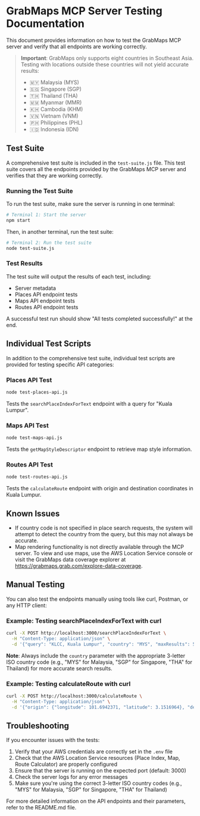 # GrabMaps MCP Server Testing Documentation

This document provides information on how to test the GrabMaps MCP server and verify that all endpoints are working correctly.

> **Important**: GrabMaps only supports eight countries in Southeast Asia. Testing with locations outside these countries will not yield accurate results:
> 
> - 🇲🇾 Malaysia (MYS)
> - 🇸🇬 Singapore (SGP)
> - 🇹🇭 Thailand (THA)
> - 🇲🇲 Myanmar (MMR)
> - 🇰🇭 Cambodia (KHM)
> - 🇻🇳 Vietnam (VNM)
> - 🇵🇭 Philippines (PHL)
> - 🇮🇩 Indonesia (IDN)

## Test Suite

A comprehensive test suite is included in the `test-suite.js` file. This test suite covers all the endpoints provided by the GrabMaps MCP server and verifies that they are working correctly.

### Running the Test Suite

To run the test suite, make sure the server is running in one terminal:

```bash
# Terminal 1: Start the server
npm start
```

Then, in another terminal, run the test suite:

```bash
# Terminal 2: Run the test suite
node test-suite.js
```

### Test Results

The test suite will output the results of each test, including:

- Server metadata
- Places API endpoint tests
- Maps API endpoint tests
- Routes API endpoint tests

A successful test run should show "All tests completed successfully!" at the end.

## Individual Test Scripts

In addition to the comprehensive test suite, individual test scripts are provided for testing specific API categories:

### Places API Test

```bash
node test-places-api.js
```

Tests the `searchPlaceIndexForText` endpoint with a query for "Kuala Lumpur".

### Maps API Test

```bash
node test-maps-api.js
```

Tests the `getMapStyleDescriptor` endpoint to retrieve map style information.

### Routes API Test

```bash
node test-routes-api.js
```

Tests the `calculateRoute` endpoint with origin and destination coordinates in Kuala Lumpur.

## Known Issues

- If country code is not specified in place search requests, the system will attempt to detect the country from the query, but this may not always be accurate.
- Map rendering functionality is not directly available through the MCP server. To view and use maps, use the AWS Location Service console or visit the GrabMaps data coverage explorer at https://grabmaps.grab.com/explore-data-coverage.

## Manual Testing

You can also test the endpoints manually using tools like curl, Postman, or any HTTP client:

### Example: Testing searchPlaceIndexForText with curl

```bash
curl -X POST http://localhost:3000/searchPlaceIndexForText \
  -H "Content-Type: application/json" \
  -d '{"query": "KLCC, Kuala Lumpur", "country": "MYS", "maxResults": 5}'
```

**Note**: Always include the `country` parameter with the appropriate 3-letter ISO country code (e.g., "MYS" for Malaysia, "SGP" for Singapore, "THA" for Thailand) for more accurate search results.

### Example: Testing calculateRoute with curl

```bash
curl -X POST http://localhost:3000/calculateRoute \
  -H "Content-Type: application/json" \
  -d '{"origin": {"longitude": 101.6942371, "latitude": 3.1516964}, "destination": {"longitude": 101.7113399, "latitude": 3.1579208}, "travelMode": "Car"}'
```

## Troubleshooting

If you encounter issues with the tests:

1. Verify that your AWS credentials are correctly set in the `.env` file
2. Check that the AWS Location Service resources (Place Index, Map, Route Calculator) are properly configured
3. Ensure that the server is running on the expected port (default: 3000)
4. Check the server logs for any error messages
5. Make sure you're using the correct 3-letter ISO country codes (e.g., "MYS" for Malaysia, "SGP" for Singapore, "THA" for Thailand)

For more detailed information on the API endpoints and their parameters, refer to the README.md file.
